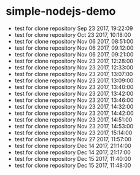 # simple-nodejs-demo
* test for clone repository Sep 23 2017, 19:22:09
* test for clone repository Oct 23 2017, 10:18:00
* test for clone repository Nov 06 2017, 08:51:00
* test for clone repository Nov 06 2017, 09:12:00
* test for clone repository Nov 06 2017, 09:21:00
* test for clone repository Nov 23 2017, 12:28:00
* test for clone repository Nov 23 2017, 12:33:00
* test for clone repository Nov 23 2017, 13:07:00
* test for clone repository Nov 23 2017, 13:09:00
* test for clone repository Nov 23 2017, 13:40:00
* test for clone repository Nov 23 2017, 13:42:00
* test for clone repository Nov 23 2017, 13:46:00
* test for clone repository Nov 23 2017, 14:32:00
* test for clone repository Nov 23 2017, 14:42:00
* test for clone repository Nov 23 2017, 14:51:00
* test for clone repository Nov 23 2017, 14:53:00
* test for clone repository Nov 23 2017, 15:14:00
* test for clone repository Nov 27 2017, 11:57:00
* test for clone repository Dec 14 2017, 21:14:00
* test for clone repository Dec 14 2017, 21:17:00
* test for clone repository Dec 15 2017, 11:40:00
* test for clone repository Dec 15 2017, 11:48:00